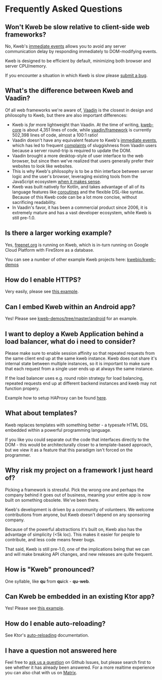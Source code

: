 # Frequently Asked Questions

## Won't Kweb be slow relative to client-side web frameworks?

No, Kweb's [immediate
events](https://docs.kweb.io/en/latest/events.html#immediate-events)
allows you to avoid any server communication delay by responding
immediately to DOM-modifying events.

Kweb is designed to be efficient by default, minimizing both browser and
server CPU/memory.

If you encounter a situation in which Kweb is slow please [submit a
bug](https://github.com/kwebio/kweb-core/issues).

## What's the difference between Kweb and Vaadin?

Of all web frameworks we're aware of, [Vaadin](https://vaadin.com/) is
the closest in design and philosophy to Kweb, but there are also
important differences:

-   Kweb is *far* more lightweight than Vaadin. At the time of writing,
    [kweb-core](https://github.com/kwebio/kweb-core) is about 4,351
    lines of code, while
    [vaadin/framework](https://github.com/vaadin/framework) is currently
    502,398 lines of code, almost a 100:1 ratio!
-   Vaadin doesn't have any equivalent feature to Kweb's [immediate
    events](https://docs.kweb.io/en/latest/events.html#immediate-events),
    which has led to frequent
    [complaints](https://stackoverflow.com/a/22848521/16050) of
    sluggishness from Vaadin users because a server round-trip is
    required to update the DOM.
-   Vaadin brought a more desktop-style of user interface to the web
    browser, but since then we've realized that users generally prefer
    their websites to look like websites.
-   This is why Kweb's philosophy is to be a thin interface between
    server logic and the user's browser, leveraging existing tools from
    the JavaScript ecosystem [when it makes
    sense](https://docs.kweb.io/en/latest/style.html).
-   Kweb was built natively for Kotlin, and takes advantage of all of
    its language features like
    [coroutines](https://kotlinlang.org/docs/reference/coroutines-overview.html)
    and the flexible DSL-like syntax. Because of this Kweb code can be a
    lot more concise, without sacrificing readability.
-   In Vaadin's favor, it has been a commercial product since 2006, it
    is extremely mature and has a vast developer ecosystem, while Kweb
    is still pre-1.0.

## Is there a larger working example?

Yes, [freenet.org](https://github.com/freenet/freenetorg-website/) is running on Kweb,
which is in-turn running on Google Cloud Platform with FireStore as a database.

You can see a number of other example Kweb projects here:
[kwebio/kweb-demos](https://github.com/kwebio/kweb-demos/tree/master/)

## How do I enable HTTPS?

Very easily, please see [this
example](https://github.com/kwebio/kweb-demos/blob/master/https/src/HttpsApp.kt).

## Can I embed Kweb within an Android app?

Yes! Please see
[kweb-demos/tree/master/android](https://github.com/kwebio/kweb-demos/tree/master/android)
for an example.

## I want to deploy a Kweb Application behind a load balancer, what do i need to consider?

Please make sure to enable session affinity so that repeated requests
from the same client end up at the same kweb instance. Kweb does not
share it's internal state between multiple instances, so it is
important to make sure that each request from a single user ends up at
always the same instance.

If the load balancer uses e.g. round robin strategy for load balancing,
repeated requests end up at different backend instances and kweb may not
function propery.

Example how to setup HAProxy can be found
[here](<https://www.haproxy.com/de/blog/load-balancing-affinity-persistence-sticky-sessions-what-you-need-to-know/>).

## What about templates?

Kweb replaces templates with something better - a typesafe HTML DSL
embedded within a powerful programming language.

If you like you could separate out the code that interfaces directly to
the DOM - this would be architecturally closer to a template-based
approach, but we view it as a feature that this paradigm isn't forced
on the programmer.

## Why risk my project on a framework I just heard of?

Picking a framework is stressful. Pick the wrong one and perhaps the
company behind it goes out of business, meaning your entire app is now
built on something obsolete. We've been there.

Kweb's development is driven by a community of volunteers. We welcome
contributions from anyone, but Kweb doesn't depend on any sponsoring
company.

Because of the powerful abstractions it's built on, Kweb also has the
advantage of simplicity (\<5k loc). This makes it easier for people to
contribute, and less code means fewer bugs.

That said, Kweb is still pre-1.0, one of the implications being that we
can and will make breaking API changes, and new releases are quite
frequent.

## How is "Kweb" pronounced?

One syllable, like **qu** from **qu**ick - **qu**-**web**.

## Can Kweb be embedded in an existing Ktor app?

Yes! Please see [this
example](https://github.com/kwebio/kweb-demos/blob/master/ktorFeature/src/FeatureApp.kt).

## How do I enable auto-reloading?

See Ktor's [auto-reloading](https://ktor.io/docs/auto-reload.html) documentation.

## I have a question not answered here

Feel free to [ask us a
question](https://github.com/kwebio/core/issues/new) on Github Issues,
but please search first to see whether it has already been answered. For
a more realtime experience you can also chat with us on
[Matrix](https://matrix.to/#/#kweb:matrix.org).
